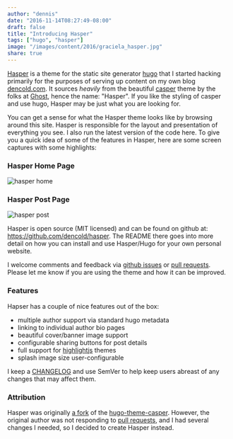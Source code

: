 ```yaml
---
author: "dennis"
date: "2016-11-14T08:27:49-08:00"
draft: false
title: "Introducing Hasper"
tags: ["hugo", "hasper"]
image: "/images/content/2016/graciela_hasper.jpg"
share: true
---
```


[Hasper](https://github.com/dencold/hasper) is a theme for the static site generator [hugo](https://gohugo.io/) that I started hacking primarily for the purposes of serving up content on my own blog [dencold.com](http://www.dencold.com). It sources *heavily* from the beautiful [casper](https://github.com/TryGhost/Casper) theme by the folks at [Ghost](https://ghost.org/), hence the name: "Hasper". If you like the styling of casper and use hugo, Hasper may be just what you are looking for.

You can get a sense for what the Hasper theme looks like by browsing around this site. Hasper is responsible for the layout and presentation of everything you see. I also run the latest version of the code here. To give you a quick idea of some of the features in Hasper, here are some screen captures with some highlights:

### Hasper Home Page

![hasper home](/images/content/2016/hasper-home-page.png)

### Hasper Post Page

![hasper post](/images/content/2016/hasper-post-page.png)

Hasper is open source (MIT licensed) and can be found on github at: https://github.com/dencold/hasper. The README there goes into more detail on how you can install and use Hasper/Hugo for your own personal website.

I welcome comments and feedback via [github issues](https://github.com/dencold/hasper/issues) or [pull requests](https://github.com/dencold/hasper/pulls). Please let me know if you are using the theme and how it can be improved.

### Features

Hapser has a couple of nice features out of the box:

- multiple author support via standard hugo metadata
- linking to individual author bio pages
- beautiful cover/banner image support
- configurable sharing buttons for post details
- full support for [highlightjs](https://highlightjs.org/) themes
- splash image size user-configurable

I keep a [CHANGELOG](https://github.com/dencold/hasper/blob/master/CHANGELOG.md) and use SemVer to help keep users abreast of any changes that may affect them.

### Attribution

Hasper was originally [a fork](https://github.com/dencold/hugo-theme-casper) of the [hugo-theme-casper](https://github.com/vjeantet/hugo-theme-casper). However, the original author was not responding to [pull requests](https://github.com/vjeantet/hugo-theme-casper/pull/41), and I had several changes I needed, so I decided to create Hasper instead.
